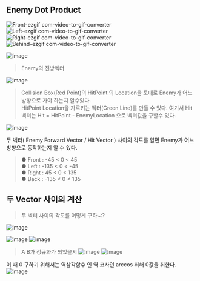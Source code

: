 ## Enemy Dot Product

![Front-ezgif com-video-to-gif-converter](https://github.com/showhohxc/Unreal5/assets/98040028/d5fe249a-34b8-493e-8584-cbf2cdf987a3)
![Left-ezgif com-video-to-gif-converter](https://github.com/showhohxc/Unreal5/assets/98040028/73c7bdcb-ba3a-4b47-9b0d-ea62db7449f4)
![Right-ezgif com-video-to-gif-converter](https://github.com/showhohxc/Unreal5/assets/98040028/f4311718-4e1a-4a32-8586-c8a830e23614)
![Behind-ezgif com-video-to-gif-converter](https://github.com/showhohxc/Unreal5/assets/98040028/530c97e2-367f-48ce-b9ae-33227a4b2c32)


![image](https://github.com/showhohxc/Unreal5/assets/98040028/a0a9db82-8aa7-4b3c-b347-da5ef0592d46)

> Enemy의 전방벡터

![image](https://github.com/showhohxc/Unreal5/assets/98040028/9202e8ab-1379-4c63-a9f2-d6a79a6eb5a1)

> Collision Box(Red Point)의 HitPoint 의 Location을 토대로 Enemy가 어느 방향으로 가야 하는지 알수있다. </br>
> HitPoint Location을 가르키는 벡터(Green Line)를 만들 수 있다. 여기서 Hit 벡터는 Hit = HitPoint - EnemyLocation 으로 벡터값을 구할수 있다.</br>

![image](https://github.com/showhohxc/Unreal5/assets/98040028/80f43967-66ec-4a57-9a32-30e0b4d80f33)

두 벡터( Enemy Forward Vector / Hit Vector ) 사이의 각도를 알면 Enemy가 어느 방향으로 동작하는지 알 수 있다.
> ● Front : -45 < 0 < 45 </br>
> ● Left : -135 < 0 < -45 </br>
> ● Right : 45 < 0 < 135 </br>
> ● Back : -135 < 0 < 135 </br>


## 두 Vector 사이의 계산

> 두 벡터 사이의 각도를 어떻게 구하냐?

![image](https://github.com/showhohxc/Unreal5/assets/98040028/7e674d95-a842-4033-9431-bf5d0b505ab2)

![image](https://github.com/showhohxc/Unreal5/assets/98040028/40cc12c2-2db1-4f3f-bd14-9b2d63e82338)
![image](https://github.com/showhohxc/Unreal5/assets/98040028/1d90db06-f879-4266-8b80-3bfd37147b11)

> A B가 정규화가 되었을시
> ![image](https://github.com/showhohxc/Unreal5/assets/98040028/ae1f0e79-0b58-40bd-a343-cdefb1f6697f)
![image](https://github.com/showhohxc/Unreal5/assets/98040028/ec7aa2c1-6f7a-478c-b733-b09b36ce2b4d)

이 때 0 구하기 위해서는 역삼각함수 인 역 코사인 arccos 취해 0값을 취한다.
![image](https://github.com/showhohxc/Unreal5/assets/98040028/c49ea110-4a53-40e6-a181-23b8f1132466)



